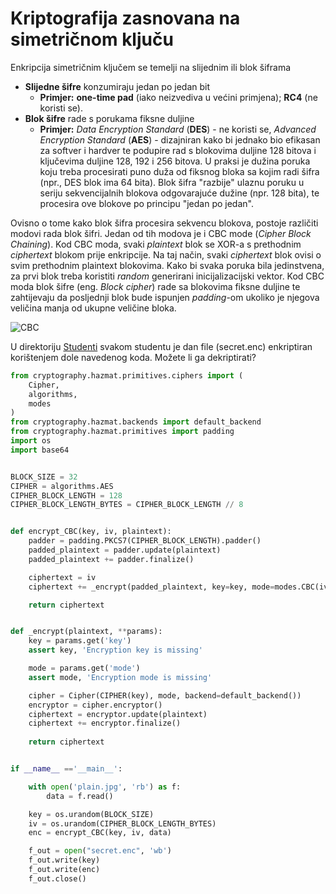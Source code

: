 # Kriptografija zasnovana na simetričnom ključu 

Enkripcija simetričnim ključem se temelji na slijednim ili blok šiframa
* **Slijedne šifre** konzumiraju jedan po jedan bit
  * **Primjer:** **one-time pad** (iako neizvediva u većini primjena); **RC4** (ne koristi se).
* **Blok šifre** rade s porukama fiksne duljine
  * **Primjer:** *Data Encryption Standard* (**DES**) - ne koristi se, *Advanced Encryption Standard* (**AES**) - dizajniran kako bi jednako bio efikasan za softver i hardver te podupire rad s blokovima duljine 128 bitova i ključevima duljine 128, 192 i 256 bitova. U praksi je dužina poruka koju treba procesirati puno duža od fiksnog bloka sa kojim radi šifra (npr., DES blok ima 64 bita). Blok šifra "razbije" ulaznu poruku u seriju sekvencijalnih blokova odgovarajuće dužine (npr. 128 bita), te procesira ove blokove po principu "jedan po jedan".

Ovisno o tome kako blok šifra procesira sekvencu blokova, postoje različiti modovi rada blok šifri. Jedan od tih modova je i CBC mode (*Cipher Block Chaining*). Kod CBC moda, svaki *plaintext* blok se XOR-a s prethodnim *ciphertext* blokom prije enkripcije. Na taj način, svaki *ciphertext* blok ovisi o svim prethodnim plaintext blokovima. Kako bi svaka poruka bila jedinstvena, za prvi blok treba koristiti *random* generirani inicijalizacijski vektor. Kod CBC moda blok šifre (eng. *Block cipher*) rade sa blokovima fiksne duljine te zahtijevaju da posljednji blok bude ispunjen *padding*-om ukoliko je njegova veličina manja od ukupne veličine bloka.

![CBC](https://user-images.githubusercontent.com/8695815/32179472-c9921c10-bd8f-11e7-85c8-1666f653835a.png)

U direktoriju [Studenti](Studenti) svakom studentu je dan file (secret.enc) enkriptiran korištenjem dole navedenog koda. Možete li ga dekriptirati?

```python
from cryptography.hazmat.primitives.ciphers import (
    Cipher,
    algorithms,
    modes
)
from cryptography.hazmat.backends import default_backend
from cryptography.hazmat.primitives import padding
import os
import base64


BLOCK_SIZE = 32
CIPHER = algorithms.AES
CIPHER_BLOCK_LENGTH = 128
CIPHER_BLOCK_LENGTH_BYTES = CIPHER_BLOCK_LENGTH // 8


def encrypt_CBC(key, iv, plaintext):
	padder = padding.PKCS7(CIPHER_BLOCK_LENGTH).padder()
	padded_plaintext = padder.update(plaintext)
	padded_plaintext += padder.finalize()

	ciphertext = iv
	ciphertext += _encrypt(padded_plaintext, key=key, mode=modes.CBC(iv))

	return ciphertext


def _encrypt(plaintext, **params):
	key = params.get('key')
	assert key, 'Encryption key is missing'

	mode = params.get('mode')
	assert mode, 'Encryption mode is missing'

	cipher = Cipher(CIPHER(key), mode, backend=default_backend())
	encryptor = cipher.encryptor()
	ciphertext = encryptor.update(plaintext)
	ciphertext += encryptor.finalize()
	
	return ciphertext


if __name__ =='__main__':

	with open('plain.jpg', 'rb') as f:
		data = f.read()

	key = os.urandom(BLOCK_SIZE)
	iv = os.urandom(CIPHER_BLOCK_LENGTH_BYTES)
	enc = encrypt_CBC(key, iv, data)

	f_out = open("secret.enc", 'wb')
	f_out.write(key)
	f_out.write(enc)
	f_out.close()
```
